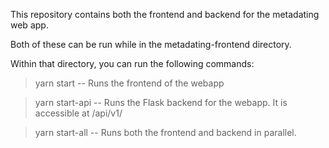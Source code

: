 This repository contains both the frontend and backend for the metadating web app.

Both of these can be run while in the metadating-frontend directory.

Within that directory, you can run the following commands:

> yarn start
-- Runs the frontend of the webapp

> yarn start-api
-- Runs the Flask backend for the webapp. It is accessible at /api/v1/

> yarn start-all
-- Runs both the frontend and backend in parallel.